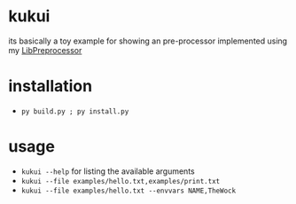 # kukui

its basically a toy example for showing an pre-processor implemented using my [LibPreprocessor](https://github.dev/nyyakko/LibPreprocessor)

# installation

* ``py build.py ; py install.py``

# usage

* ``kukui --help`` for listing the available arguments
* ``kukui --file examples/hello.txt,examples/print.txt``
* ``kukui --file examples/hello.txt --envvars NAME,TheWock``
